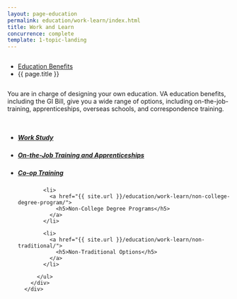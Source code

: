 ```yaml
---
layout: page-education
permalink: education/work-learn/index.html
title: Work and Learn
concurrence: complete
template: 1-topic-landing
---
```


<div class="splash" markdown="0">
<div class="row" markdown="0">
<div class="small-12 columns" markdown="0">

<ul class="breadcrumbs" role="menubar" aria-label="Primary">
<li class="parent"><a href="{{ site.url }}/education/">Education Benefits</a></li>
<li class="active">{{ page.title }}</li>
</ul>

</div>
</div>
</div>

<div class="main" role="main" markdown="0">

<!--<div class="action-bar">
  <div class="row">
    <div class="small-12 columns">

    </div>
  </div>  
</div>-->

<div class="section one" markdown="0">
<div class="primary" markdown="0">
<div class="row" markdown="0">
<div class="small-12 columns" markdown="1">

You are in charge of designing your own education. VA education benefits, including the GI Bill, give you a wide range of options, including on-the-job-training, apprenticeships, overseas schools, and correspondence training.

</div>
</div>
</div>

<div class="navigation">
  <div class="row">
    <div class="small-12 columns">
          <ul class="small-block-grid-1 medium-block-grid-3 cards small">
            <li>
              <a href="{{ site.url }}/education/work-learn/workstudy/">
                <h5>Work Study</h5>
              </a>
            </li>
            <li>
              <a href="{{ site.url }}/education/work-learn/job-and-apprenticeship/">
                <h5>On-the-Job Training and Apprenticeships</h5>
              </a>
            </li>
            <li>
              <a href="{{ site.url }}/education/work-learn/co-op-training/">
                <h5>Co-op Training</h5>
              </a>
            </li>

            <li>
              <a href="{{ site.url }}/education/work-learn/non-college-degree-program/">
                <h5>Non-College Degree Programs</h5>
              </a>
            </li>

            <li>
              <a href="{{ site.url }}/education/work-learn/non-traditional/">
                <h5>Non-Traditional Options</h5>
              </a>
            </li>

          </ul>
        </div>
      </div>
</div>

</div>
